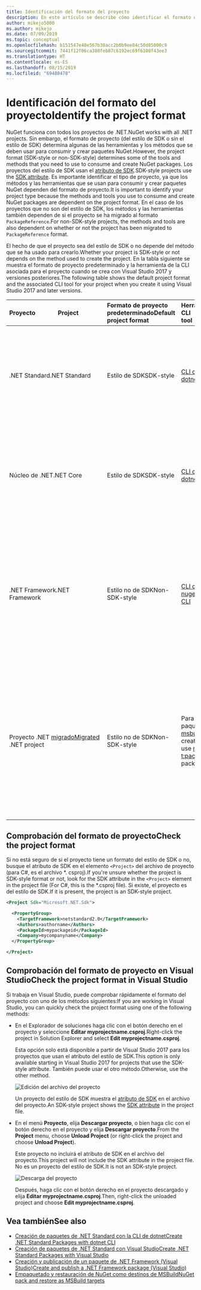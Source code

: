 ```yaml
---
title: Identificación del formato del proyecto
description: En este artículo se describe cómo identificar el formato del proyecto.
author: mikejo5000
ms.author: mikejo
ms.date: 07/09/2019
ms.topic: conceptual
ms.openlocfilehash: b151547e40e567b38acc2b0b9ee84c50d85000c9
ms.sourcegitcommit: 7441f12f06ca380feb87c6192ec69f6108f43ee3
ms.translationtype: HT
ms.contentlocale: es-ES
ms.lasthandoff: 08/15/2019
ms.locfileid: "69488478"
---
```

# <a name="identify-the-project-format"></a><span data-ttu-id="07105-103">Identificación del formato del proyecto</span><span class="sxs-lookup"><span data-stu-id="07105-103">Identify the project format</span></span>

<span data-ttu-id="07105-104">NuGet funciona con todos los proyectos de .NET.</span><span class="sxs-lookup"><span data-stu-id="07105-104">NuGet works with all .NET projects.</span></span> <span data-ttu-id="07105-105">Sin embargo, el formato de proyecto (del estilo de SDK o sin el estilo de SDK) determina algunas de las herramientas y los métodos que se deben usar para consumir y crear paquetes NuGet.</span><span class="sxs-lookup"><span data-stu-id="07105-105">However, the project format (SDK-style or non-SDK-style) determines some of the tools and methods that you need to use to consume and create NuGet packages.</span></span> <span data-ttu-id="07105-106">Los proyectos del estilo de SDK usan el [atributo de SDK](/dotnet/core/tools/csproj#additions).</span><span class="sxs-lookup"><span data-stu-id="07105-106">SDK-style projects use the [SDK attribute](/dotnet/core/tools/csproj#additions).</span></span> <span data-ttu-id="07105-107">Es importante identificar el tipo de proyecto, ya que los métodos y las herramientas que se usan para consumir y crear paquetes NuGet dependen del formato de proyecto.</span><span class="sxs-lookup"><span data-stu-id="07105-107">It is important to identify your project type because the methods and tools you use to consume and create NuGet packages are dependent on the project format.</span></span> <span data-ttu-id="07105-108">En el caso de los proyectos que no son del estilo de SDK, los métodos y las herramientas también dependen de si el proyecto se ha migrado al formato `PackageReference`.</span><span class="sxs-lookup"><span data-stu-id="07105-108">For non-SDK-style projects, the methods and tools are also dependent on whether or not the project has been migrated to `PackageReference` format.</span></span>

<span data-ttu-id="07105-109">El hecho de que el proyecto sea del estilo de SDK o no depende del método que se ha usado para crearlo.</span><span class="sxs-lookup"><span data-stu-id="07105-109">Whether your project is SDK-style or not depends on the method used to create the project.</span></span> <span data-ttu-id="07105-110">En la tabla siguiente se muestra el formato de proyecto predeterminado y la herramienta de la CLI asociada para el proyecto cuando se crea con Visual Studio 2017 y versiones posteriores.</span><span class="sxs-lookup"><span data-stu-id="07105-110">The following table shows the default project format and the associated CLI tool for your project when you create it using Visual Studio 2017 and later versions.</span></span>

| <span data-ttu-id="07105-111">Proyecto&nbsp;&nbsp;&nbsp;&nbsp;&nbsp;&nbsp;&nbsp;&nbsp;&nbsp;&nbsp;&nbsp;&nbsp;&nbsp;&nbsp;</span><span class="sxs-lookup"><span data-stu-id="07105-111">Project&nbsp;&nbsp;&nbsp;&nbsp;&nbsp;&nbsp;&nbsp;&nbsp;&nbsp;&nbsp;&nbsp;&nbsp;&nbsp;&nbsp;</span></span> | <span data-ttu-id="07105-112">Formato de proyecto predeterminado</span><span class="sxs-lookup"><span data-stu-id="07105-112">Default project format</span></span> | <span data-ttu-id="07105-113">Herramienta de la CLI&nbsp;&nbsp;&nbsp;&nbsp;&nbsp;&nbsp;&nbsp;&nbsp;&nbsp;</span><span class="sxs-lookup"><span data-stu-id="07105-113">CLI tool&nbsp;&nbsp;&nbsp;&nbsp;&nbsp;&nbsp;&nbsp;&nbsp;&nbsp;</span></span> | <span data-ttu-id="07105-114">Notas</span><span class="sxs-lookup"><span data-stu-id="07105-114">Notes</span></span> |
|:------------- |:-------------|:-----|:-----|
| <span data-ttu-id="07105-115">.NET Standard</span><span class="sxs-lookup"><span data-stu-id="07105-115">.NET Standard</span></span> | <span data-ttu-id="07105-116">Estilo de SDK</span><span class="sxs-lookup"><span data-stu-id="07105-116">SDK-style</span></span> | [<span data-ttu-id="07105-117">CLI de dotnet</span><span class="sxs-lookup"><span data-stu-id="07105-117">dotnet CLI</span></span>](../install-nuget-client-tools.md#dotnetexe-cli) | <span data-ttu-id="07105-118">Los proyectos creados antes de Visual Studio 2017 no son del estilo de SDK.</span><span class="sxs-lookup"><span data-stu-id="07105-118">Projects created prior to Visual Studio 2017 are non-SDK-style.</span></span> <span data-ttu-id="07105-119">Use la CLI de `nuget.exe`.</span><span class="sxs-lookup"><span data-stu-id="07105-119">Use `nuget.exe` CLI.</span></span> |
| <span data-ttu-id="07105-120">Núcleo de .NET</span><span class="sxs-lookup"><span data-stu-id="07105-120">.NET Core</span></span> | <span data-ttu-id="07105-121">Estilo de SDK</span><span class="sxs-lookup"><span data-stu-id="07105-121">SDK-style</span></span> | [<span data-ttu-id="07105-122">CLI de dotnet</span><span class="sxs-lookup"><span data-stu-id="07105-122">dotnet CLI</span></span>](../install-nuget-client-tools.md#dotnetexe-cli) | <span data-ttu-id="07105-123">Los proyectos creados antes de Visual Studio 2017 no son del estilo de SDK.</span><span class="sxs-lookup"><span data-stu-id="07105-123">Projects created prior to Visual Studio 2017 are non-SDK-style.</span></span> <span data-ttu-id="07105-124">Use la CLI de `nuget.exe`.</span><span class="sxs-lookup"><span data-stu-id="07105-124">Use `nuget.exe` CLI.</span></span> |
| <span data-ttu-id="07105-125">.NET Framework</span><span class="sxs-lookup"><span data-stu-id="07105-125">.NET Framework</span></span> | <span data-ttu-id="07105-126">Estilo no de SDK</span><span class="sxs-lookup"><span data-stu-id="07105-126">Non-SDK-style</span></span> | [<span data-ttu-id="07105-127">CLI de nuget.exe</span><span class="sxs-lookup"><span data-stu-id="07105-127">nuget.exe CLI</span></span>](../install-nuget-client-tools.md#nugetexe-cli) | <span data-ttu-id="07105-128">Los proyectos de .NET Framework creados con otros métodos pueden ser del estilo de SDK.</span><span class="sxs-lookup"><span data-stu-id="07105-128">.NET Framework projects created using other methods may be SDK-style projects.</span></span> <span data-ttu-id="07105-129">En su lugar, use la [CLI de dotnet](../install-nuget-client-tools.md#dotnetexe-cli) para estos.</span><span class="sxs-lookup"><span data-stu-id="07105-129">For these, use [dotnet CLI](../install-nuget-client-tools.md#dotnetexe-cli) instead.</span></span> |
| <span data-ttu-id="07105-130">Proyecto .NET [migrado](../consume-packages/migrate-packages-config-to-package-reference.md)</span><span class="sxs-lookup"><span data-stu-id="07105-130">[Migrated](../consume-packages/migrate-packages-config-to-package-reference.md) .NET project</span></span> | <span data-ttu-id="07105-131">Estilo no de SDK</span><span class="sxs-lookup"><span data-stu-id="07105-131">Non-SDK-style</span></span>| <span data-ttu-id="07105-132">Para crear paquetes, use [msbuild -t:pack](../consume-packages/migrate-packages-config-to-package-reference.md#create-a-package-after-migration).</span><span class="sxs-lookup"><span data-stu-id="07105-132">To create packages, use [msbuild -t:pack](../consume-packages/migrate-packages-config-to-package-reference.md#create-a-package-after-migration) to create packages.</span></span> | <span data-ttu-id="07105-133">Para crear paquetes, se recomienda `msbuild -t:pack`.</span><span class="sxs-lookup"><span data-stu-id="07105-133">To create packages, `msbuild -t:pack` is recommended.</span></span> <span data-ttu-id="07105-134">También puede usar la [CLI de dotnet](../install-nuget-client-tools.md#dotnetexe-cli).</span><span class="sxs-lookup"><span data-stu-id="07105-134">Otherwise, use the [dotnet CLI](../install-nuget-client-tools.md#dotnetexe-cli).</span></span> <span data-ttu-id="07105-135">Los proyectos migrados no son proyectos del estilo de SDK.</span><span class="sxs-lookup"><span data-stu-id="07105-135">Migrated projects are not SDK-style projects.</span></span> |

## <a name="check-the-project-format"></a><span data-ttu-id="07105-136">Comprobación del formato de proyecto</span><span class="sxs-lookup"><span data-stu-id="07105-136">Check the project format</span></span>

<span data-ttu-id="07105-137">Si no está seguro de si el proyecto tiene un formato del estilo de SDK o no, busque el atributo de SDK en el elemento `<Project>` del archivo de proyecto (para C#, es el archivo \*. csproj).</span><span class="sxs-lookup"><span data-stu-id="07105-137">If you're unsure whether the project is SDK-style format or not, look for the SDK attribute in the `<Project>` element in the project file (For C#, this is the \*.csproj file).</span></span> <span data-ttu-id="07105-138">Si existe, el proyecto es del estilo de SDK.</span><span class="sxs-lookup"><span data-stu-id="07105-138">If it is present, the project is an SDK-style project.</span></span>

```xml
<Project Sdk="Microsoft.NET.Sdk">

  <PropertyGroup>
    <TargetFramework>netstandard2.0</TargetFramework>
    <Authors>authorname</Authors>
    <PackageId>mypackageid</PackageId>
    <Company>mycompanyname</Company>
  </PropertyGroup>

</Project>
```

## <a name="check-the-project-format-in-visual-studio"></a><span data-ttu-id="07105-139">Comprobación del formato de proyecto en Visual Studio</span><span class="sxs-lookup"><span data-stu-id="07105-139">Check the project format in Visual Studio</span></span>

<span data-ttu-id="07105-140">Si trabaja en Visual Studio, puede comprobar rápidamente el formato del proyecto con uno de los métodos siguientes:</span><span class="sxs-lookup"><span data-stu-id="07105-140">If you are working in Visual Studio, you can quickly check the project format using one of the following methods:</span></span>

- <span data-ttu-id="07105-141">En el Explorador de soluciones haga clic con el botón derecho en el proyecto y seleccione **Editar myprojectname.csproj**.</span><span class="sxs-lookup"><span data-stu-id="07105-141">Right-click the project in Solution Explorer and select **Edit myprojectname.csproj**.</span></span>

   <span data-ttu-id="07105-142">Esta opción solo está disponible a partir de Visual Studio 2017 para los proyectos que usan el atributo del estilo de SDK.</span><span class="sxs-lookup"><span data-stu-id="07105-142">This option is only available starting in Visual Studio 2017 for projects that use the SDK-style attribute.</span></span> <span data-ttu-id="07105-143">También puede usar el otro método.</span><span class="sxs-lookup"><span data-stu-id="07105-143">Otherwise, use the other method.</span></span>

   ![Edición del archivo del proyecto](media/edit-project-file.png)

   <span data-ttu-id="07105-145">Un proyecto del estilo de SDK muestra el [atributo de SDK](/dotnet/core/tools/csproj#additions) en el archivo del proyecto.</span><span class="sxs-lookup"><span data-stu-id="07105-145">An SDK-style project shows the [SDK attribute](/dotnet/core/tools/csproj#additions) in the project file.</span></span>
   
- <span data-ttu-id="07105-146">En el menú **Proyecto**, elija **Descargar proyecto**, o bien haga clic con el botón derecho en el proyecto y elija **Descargar proyecto**.</span><span class="sxs-lookup"><span data-stu-id="07105-146">From the **Project** menu, choose **Unload Project** (or right-click the project and choose **Unload Project**).</span></span>

   <span data-ttu-id="07105-147">Este proyecto no incluirá el atributo de SDK en el archivo del proyecto.</span><span class="sxs-lookup"><span data-stu-id="07105-147">This project will not include the SDK attribute in the project file.</span></span> <span data-ttu-id="07105-148">No es un proyecto del estilo de SDK.</span><span class="sxs-lookup"><span data-stu-id="07105-148">It is not an SDK-style project.</span></span>

   ![Descarga del proyecto](media/unload-project.png)

   <span data-ttu-id="07105-150">Después, haga clic con el botón derecho en el proyecto descargado y elija **Editar myprojectname.csproj**.</span><span class="sxs-lookup"><span data-stu-id="07105-150">Then, right-click the unloaded project and choose **Edit myprojectname.csproj**.</span></span>

## <a name="see-also"></a><span data-ttu-id="07105-151">Vea también</span><span class="sxs-lookup"><span data-stu-id="07105-151">See also</span></span>

- [<span data-ttu-id="07105-152">Creación de paquetes de .NET Standard con la CLI de dotnet</span><span class="sxs-lookup"><span data-stu-id="07105-152">Create .NET Standard Packages with dotnet CLI</span></span>](../quickstart/create-and-publish-a-package-using-the-dotnet-cli.md)
- [<span data-ttu-id="07105-153">Creación de paquetes de .NET Standard con Visual Studio</span><span class="sxs-lookup"><span data-stu-id="07105-153">Create .NET Standard Packages with Visual Studio</span></span>](../quickstart/create-and-publish-a-package-using-visual-studio.md)
- [<span data-ttu-id="07105-154">Creación y publicación de un paquete de .NET Framework (Visual Studio)</span><span class="sxs-lookup"><span data-stu-id="07105-154">Create and publish a .NET Framework package (Visual Studio)</span></span>](../quickstart/create-and-publish-a-package-using-visual-studio-net-framework.md)
- [<span data-ttu-id="07105-155">Empaquetado y restauración de NuGet como destinos de MSBuild</span><span class="sxs-lookup"><span data-stu-id="07105-155">NuGet pack and restore as MSBuild targets</span></span>](../reference/msbuild-targets.md)
